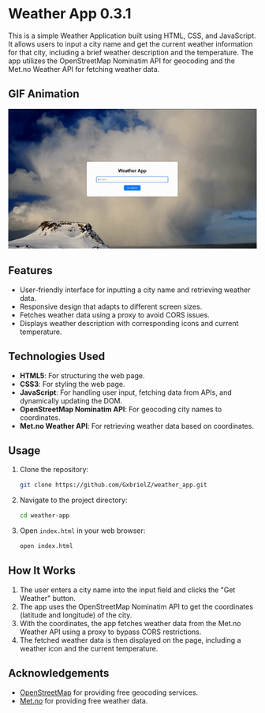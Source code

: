 # Weather App 0.3.1

This is a simple Weather Application built using HTML, CSS, and JavaScript. It allows users to input a city name and get the current weather information for that city, including a brief weather description and the temperature. The app utilizes the OpenStreetMap Nominatim API for geocoding and the Met.no Weather API for fetching weather data.

## GIF Animation

![Demo](assets/Result.gif)

## Features

- User-friendly interface for inputting a city name and retrieving weather data.
- Responsive design that adapts to different screen sizes.
- Fetches weather data using a proxy to avoid CORS issues.
- Displays weather description with corresponding icons and current temperature.

## Technologies Used

- **HTML5**: For structuring the web page.
- **CSS3**: For styling the web page.
- **JavaScript**: For handling user input, fetching data from APIs, and dynamically updating the DOM.
- **OpenStreetMap Nominatim API**: For geocoding city names to coordinates.
- **Met.no Weather API**: For retrieving weather data based on coordinates.

## Usage

1. Clone the repository:
    ```bash
    git clone https://github.com/GxbrielZ/weather_app.git
    ```
2. Navigate to the project directory:
    ```bash
    cd weather-app
    ```
3. Open `index.html` in your web browser:
    ```bash
    open index.html
    ```

## How It Works

1. The user enters a city name into the input field and clicks the "Get Weather" button.
2. The app uses the OpenStreetMap Nominatim API to get the coordinates (latitude and longitude) of the city.
3. With the coordinates, the app fetches weather data from the Met.no Weather API using a proxy to bypass CORS restrictions.
4. The fetched weather data is then displayed on the page, including a weather icon and the current temperature.

## Acknowledgements

- [OpenStreetMap](https://www.openstreetmap.org/) for providing free geocoding services.
- [Met.no](https://www.met.no/en) for providing free weather data.